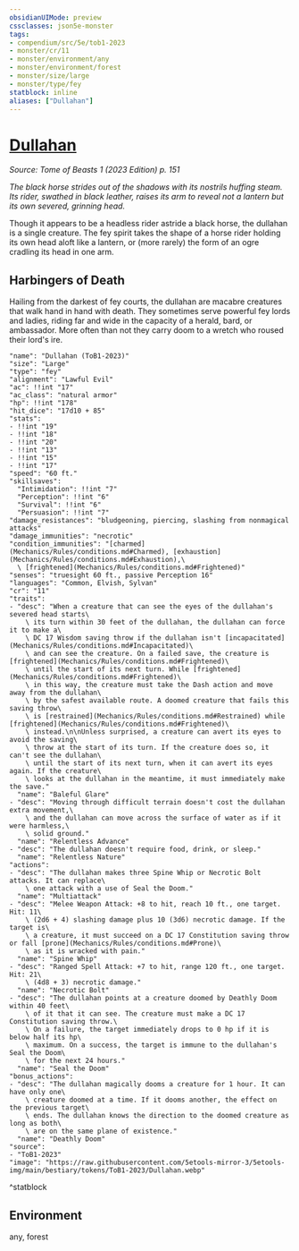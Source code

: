 ```yaml
---
obsidianUIMode: preview
cssclasses: json5e-monster
tags:
- compendium/src/5e/tob1-2023
- monster/cr/11
- monster/environment/any
- monster/environment/forest
- monster/size/large
- monster/type/fey
statblock: inline
aliases: ["Dullahan"]
---
```

# [Dullahan](Mechanics\bestiary\fey/dullahan-tob1-2023.md)
*Source: Tome of Beasts 1 (2023 Edition) p. 151*  

*The black horse strides out of the shadows with its nostrils huffing steam. Its rider, swathed in black leather, raises its arm to reveal not a lantern but its own severed, grinning head.*

Though it appears to be a headless rider astride a black horse, the dullahan is a single creature. The fey spirit takes the shape of a horse rider holding its own head aloft like a lantern, or (more rarely) the form of an ogre cradling its head in one arm.

## Harbingers of Death

Hailing from the darkest of fey courts, the dullahan are macabre creatures that walk hand in hand with death. They sometimes serve powerful fey lords and ladies, riding far and wide in the capacity of a herald, bard, or ambassador. More often than not they carry doom to a wretch who roused their lord's ire.

```statblock
"name": "Dullahan (ToB1-2023)"
"size": "Large"
"type": "fey"
"alignment": "Lawful Evil"
"ac": !!int "17"
"ac_class": "natural armor"
"hp": !!int "178"
"hit_dice": "17d10 + 85"
"stats":
- !!int "19"
- !!int "18"
- !!int "20"
- !!int "13"
- !!int "15"
- !!int "17"
"speed": "60 ft."
"skillsaves":
  "Intimidation": !!int "7"
  "Perception": !!int "6"
  "Survival": !!int "6"
  "Persuasion": !!int "7"
"damage_resistances": "bludgeoning, piercing, slashing from nonmagical attacks"
"damage_immunities": "necrotic"
"condition_immunities": "[charmed](Mechanics/Rules/conditions.md#Charmed), [exhaustion](Mechanics/Rules/conditions.md#Exhaustion),\
  \ [frightened](Mechanics/Rules/conditions.md#Frightened)"
"senses": "truesight 60 ft., passive Perception 16"
"languages": "Common, Elvish, Sylvan"
"cr": "11"
"traits":
- "desc": "When a creature that can see the eyes of the dullahan's severed head starts\
    \ its turn within 30 feet of the dullahan, the dullahan can force it to make a\
    \ DC 17 Wisdom saving throw if the dullahan isn't [incapacitated](Mechanics/Rules/conditions.md#Incapacitated)\
    \ and can see the creature. On a failed save, the creature is [frightened](Mechanics/Rules/conditions.md#Frightened)\
    \ until the start of its next turn. While [frightened](Mechanics/Rules/conditions.md#Frightened)\
    \ in this way, the creature must take the Dash action and move away from the dullahan\
    \ by the safest available route. A doomed creature that fails this saving throw\
    \ is [restrained](Mechanics/Rules/conditions.md#Restrained) while [frightened](Mechanics/Rules/conditions.md#Frightened)\
    \ instead.\n\nUnless surprised, a creature can avert its eyes to avoid the saving\
    \ throw at the start of its turn. If the creature does so, it can't see the dullahan\
    \ until the start of its next turn, when it can avert its eyes again. If the creature\
    \ looks at the dullahan in the meantime, it must immediately make the save."
  "name": "Baleful Glare"
- "desc": "Moving through difficult terrain doesn't cost the dullahan extra movement,\
    \ and the dullahan can move across the surface of water as if it were harmless,\
    \ solid ground."
  "name": "Relentless Advance"
- "desc": "The dullahan doesn't require food, drink, or sleep."
  "name": "Relentless Nature"
"actions":
- "desc": "The dullahan makes three Spine Whip or Necrotic Bolt attacks. It can replace\
    \ one attack with a use of Seal the Doom."
  "name": "Multiattack"
- "desc": "Melee Weapon Attack: +8 to hit, reach 10 ft., one target. Hit: 11\
    \ (2d6 + 4) slashing damage plus 10 (3d6) necrotic damage. If the target is\
    \ a creature, it must succeed on a DC 17 Constitution saving throw or fall [prone](Mechanics/Rules/conditions.md#Prone)\
    \ as it is wracked with pain."
  "name": "Spine Whip"
- "desc": "Ranged Spell Attack: +7 to hit, range 120 ft., one target. Hit: 21\
    \ (4d8 + 3) necrotic damage."
  "name": "Necrotic Bolt"
- "desc": "The dullahan points at a creature doomed by Deathly Doom within 40 feet\
    \ of it that it can see. The creature must make a DC 17 Constitution saving throw.\
    \ On a failure, the target immediately drops to 0 hp if it is below half its hp\
    \ maximum. On a success, the target is immune to the dullahan's Seal the Doom\
    \ for the next 24 hours."
  "name": "Seal the Doom"
"bonus_actions":
- "desc": "The dullahan magically dooms a creature for 1 hour. It can have only one\
    \ creature doomed at a time. If it dooms another, the effect on the previous target\
    \ ends. The dullahan knows the direction to the doomed creature as long as both\
    \ are on the same plane of existence."
  "name": "Deathly Doom"
"source":
- "ToB1-2023"
"image": "https://raw.githubusercontent.com/5etools-mirror-3/5etools-img/main/bestiary/tokens/ToB1-2023/Dullahan.webp"
```
^statblock

## Environment

any, forest